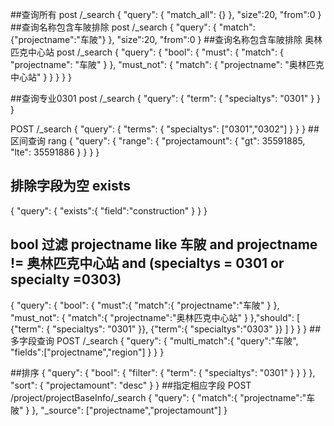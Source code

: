 ##查询所有
post /_search
{
    "query": {
        "match_all": {}
    },
    "size":20,
    "from":0
}
##查询名称包含车陂排除
post /_search
{
    "query": {
        "match": {"projectname":"车陂"}
    },
    "size":20,
    "from":0
}
##查询名称包含车陂排除 奥林匹克中心站
post /_search
{
    "query": {
        "bool": {
            "must": {
                "match": {
                    "projectname": "车陂"
                }
            },
            "must_not": {
                "match": {
                    "projectname": "奥林匹克中心站"
                }
            }
        }
    }
}

##查询专业0301
post /_search
{
    "query": {
        "term": {
            "specialtys": "0301"
        }
    }
}

POST /_search
{
  "query": {
   "terms": {
     "specialtys": ["0301","0302"]
   }
  }
}
##区间查询 rang
{
    "query": {
        "range": {
            "projectamount": {
                "gt": 35591885,
                "lte": 35591886
            }
        }
    }
}
## 排除字段为空 exists
{
  "query": {
   "exists":{
     "field":"construction"
   }
  }
}

## bool 过滤 projectname like 车陂 and projectname != 奥林匹克中心站 and (specialtys = 0301 or specialty =0303)
{
  "query": {
   "bool": {
     "must":{
       "match":{
         "projectname":"车陂"
       }
     },
     "must_not": {
       "match":{
         "projectname":"奥林匹克中心站"
       }
     },"should": [
       {"term": {
        "specialtys": "0301"
       }},
       {"term":{
         "specialtys":"0303"
       }}
     ]
   }
  }
}
##多字段查询
POST /_search
{
 "query": {
   "multi_match":{
     "query":"车陂",
     "fields":["projectname","region"]
   }
 }
}

##排序
{
    "query": {
        "bool": {
            "filter": {
                "term": {
                    "specialtys": "0301"
                }
            }
        }
    },
    "sort": {
        "projectamount": "desc"
    }
}
##指定相应字段
POST /project/projectBaseInfo/_search
{
    "query": {
        "match":{
          "projectname":"车陂"
        }
    },
    "_source": ["projectname","projectamount"]
}
